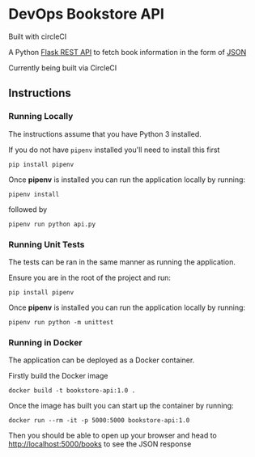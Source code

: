 # DevOps Bookstore API

Built with circleCI

A Python [Flask REST API](https://blog.miguelgrinberg.com/post/designing-a-restful-api-with-python-and-flask) to fetch book information in the form of [JSON](https://www.json.org/json-en.html)

Currently being built via CircleCI

## Instructions

### Running Locally

The instructions assume that you have Python 3 installed.

If you do not have `pipenv` installed you'll need to install this first

```
pip install pipenv
```

Once **pipenv** is installed you can run the application locally by running:

```
pipenv install
```

followed by

```
pipenv run python api.py
```

### Running Unit Tests

The tests can be ran in the same manner as running the application.

Ensure you are in the root of the project and run:

```
pip install pipenv
```

Once **pipenv** is installed you can run the application locally by running:

```
pipenv run python -m unittest
```



### Running in Docker

The application can be deployed as a Docker container.

Firstly build the Docker image

```
docker build -t bookstore-api:1.0 .
```

Once the image has built you can start up the container by running:

```
docker run --rm -it -p 5000:5000 bookstore-api:1.0
```

Then you should be able to open up your browser and head to [http://localhost:5000/books](http://localhost:5000/books) to see the JSON response

